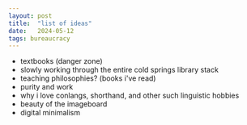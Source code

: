 ```yaml
---
layout: post
title:  "list of ideas"
date:   2024-05-12
tags: bureaucracy
---
```

 
* textbooks (danger zone)
* slowly working through the entire cold springs library stack
* teaching philosophies? (books i've read)
* purity and work
* why i love conlangs, shorthand, and other such linguistic hobbies
* beauty of the imageboard
* digital minimalism